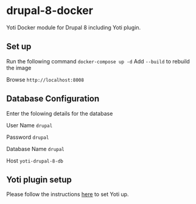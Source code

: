 # drupal-8-docker
Yoti Docker module for Drupal 8 including Yoti plugin.

## Set up
Run the following command `docker-compose up -d` Add `--build` to rebuild the image

Browse `http://localhost:8008`

## Database Configuration
Enter the folowing details for the database

User Name `drupal`

Password `drupal`

Database Name `drupal`

Host `yoti-drupal-8-db`

## Yoti plugin setup
Please follow the instructions [here](https://github.com/getyoti/yoti-drupal-8) to set Yoti up.
